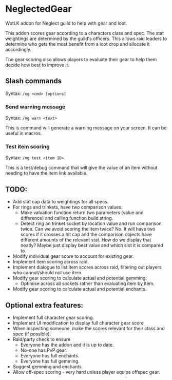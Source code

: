# NeglectedGear
WotLK addon for Neglect guild to help with gear and loot.

This addon scores gear according to a characters class and spec. The stat weightings are determined by the guild's officers. This allows raid leaders to determine who gets the most benefit from a loot drop and allocate it accordingly.

The gear scoring also allows players to evaluate their gear to help them decide how best to improve it.

## Slash commands

Syntax: `/ng <cmd> [options]`

### Send warning message

Syntax: `/ng warn <text>`

This is command will generate a warning message on your screen. It can be useful in macros.

### Test item scoring

Syntax: `/ng test <item ID>`

This is a test/debug command that will give the value of an item without needing to have the item link available.

## TODO:
* Add stat cap data to weightings for all specs.
* For rings and trinkets, have two comparison values.
  * Make valuation function return two parameters (value and difference) and calling function build string.
  * Detect ring an trinket socket by location value and run comparison twice. Can we avoid scoring the item twice? No. It will have two scores if it crosses a hit cap and the comparison objects have different amounts of the relevant stat. How do we display that neatly? Maybe just display best value and which slot it is compared to.
* Modify individual gear score to account for existing gear.
* Implement item scoring across raid.
* Implement dialogue to list item scores across raid, filtering out players who cannot/should not use item.
* Modify gear scoring to calculate actual and potential gemming:
  * Optimise across all sockets rather than evaluating item by item.
* Modify gear scoring to calculate actual and potential enchants.

## Optional extra features:
* Implement full character gear scoring.
* Implement UI modification to display full character gear score
* When inspecting someone, make the scores relevant for their class and spec (if possible).
* Raid/party check to ensure
  * Everyone has the addon and it is up to date.
  * No-one has PvP gear.
  * Everyone has full enchants.
  * Everyone has full gemming.
* Suggest gemming and enchants.
* Allow off-spec scoring - very hard unless player equips offspec gear.

